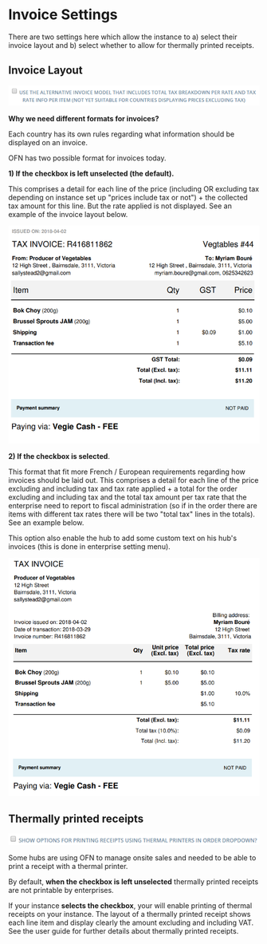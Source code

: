 # Invoice Settings

There are two settings here which allow the instance to a\) select their invoice layout and b\) select whether to allow for thermally printed receipts.

## Invoice Layout

![](../.gitbook/assets/invoicelayout.png)

**Why we need different formats for invoices?**

Each country has its own rules regarding what information should be displayed on an invoice.

OFN has two possible format for invoices today.

**1\) If the checkbox is left unselected \(the default\).**

This comprises a detail for each line of the price \(including OR excluding tax depending on instance set up "prices include tax or not"\) + the collected tax amount for this line. But the rate applied is not displayed. See an example of the invoice layout below.

![](../.gitbook/assets/screenshot-from-2018-04-02-11-49-41.png)

**2\) If the checkbox is selected**.

This format that fit more French / European requirements regarding how invoices should be laid out. This comprises a detail for each line of the price excluding and including tax and tax rate applied + a total for the order excluding and including tax and the total tax amount per tax rate that the enterprise need to report to fiscal administration \(so if in the order there are items with different tax rates there will be two "total tax" lines in the totals\). See an example below.

This option also enable the hub to add some custom text on his hub's invoices \(this is done in enterprise setting menu\).

![](../.gitbook/assets/screenshot-from-2018-04-02-11-50-30.png)

## Thermally printed receipts

![](../.gitbook/assets/thermalreceipts.png)

Some hubs are using OFN to manage onsite sales and needed to be able to print a receipt with a thermal printer.

By default, **when the checkbox is left unselected** thermally printed receipts are not printable by enterprises.

If your instance **selects the checkbox**, your will enable printing of thermal receipts on your instance. The layout of a thermally printed receipt shows each line item and display clearly the amount excluding and including VAT. See the user guide for further details about thermally printed receipts.

